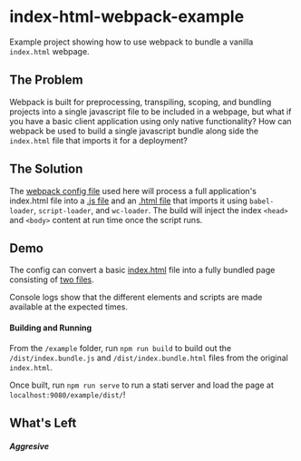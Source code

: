 # index-html-webpack-example

Example project showing how to use webpack to bundle a vanilla `index.html` webpage.

## The Problem

Webpack is built for preprocessing, transpiling, scoping, and bundling projects into a single javascript file to be included in a webpage, but what if you have a basic client application using only native functionality? How can webpack be used to build a single javascript bundle along side the `index.html` file that imports it for a deployment?

## The Solution

The [webpack config file](webpack.config.js) used here will process a full application's index.html file into a [.js file](dist/index.bundle.js) and an [.html file](dist/index.bundle.html) that imports it using `babel-loader`, `script-loader`, and `wc-loader`. The build will inject the index `<head>` and `<body>` content at run time once the script runs.

## Demo
The config can convert a basic [index.html](index.html) file into a fully bundled page consisting of [two files](https://gkjohnson.github.io/index-html-webpack-example/dist/index.bundle.html).

Console logs show that the different elements and scripts are made available at the expected times.

#### Building and Running

From the `/example` folder, run `npm run build` to build out the `/dist/index.bundle.js` and `/dist/index.bundle.html` files from the original `index.html`.

Once built, run `npm run serve` to run a stati server and load the page at `localhost:9080/example/dist/`!

## What's Left
##### Aggresive <title> Tags
The `html-webpack-plugin` will _always_ generate a title tag with its default template even it one isn't specified or declared as `null`. This prevents any injected title tags from being respected meaning that you have to go in and modify the webpack config if you ever want to change the title tag. I've submitted a PR [here](https://github.com/jantimon/html-webpack-plugin/pull/766) to support this use case.

##### Multiple App Files
The `html-webpack-plugin` does not seem to support building multi-page applications with this use case. If there are multiple source files built with the config, then they will all be included in the single output html file. However, if you are building an app with multiple pages (an `index.html`, `about.html`, and `app.html` pages, for example, then they should all be able to be taken in as entry files and optionally get their own html pages output.
